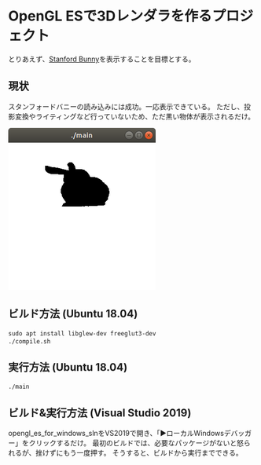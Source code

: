# OpenGL ESで3Dレンダラを作るプロジェクト

とりあえず、[Stanford Bunny](https://ja.wikipedia.org/wiki/%E3%82%B9%E3%82%BF%E3%83%B3%E3%83%95%E3%82%A9%E3%83%BC%E3%83%89%E3%83%90%E3%83%8B%E3%83%BC)を表示することを目標とする。

## 現状
スタンフォードバニーの読み込みには成功。一応表示できている。
ただし、投影変換やライティングなど行っていないため、ただ黒い物体が表示されるだけ。

![result](result.png)

## ビルド方法 (Ubuntu 18.04)
```
sudo apt install libglew-dev freeglut3-dev
./compile.sh
```

## 実行方法 (Ubuntu 18.04)
```
./main
```

## ビルド&実行方法 (Visual Studio 2019)
opengl_es_for_windows_slnをVS2019で開き、「▶ローカルWindowsデバッガー」をクリックするだけ。
最初のビルドでは、必要なパッケージがないと怒られるが、挫けずにもう一度押す。
そうすると、ビルドから実行までできる。